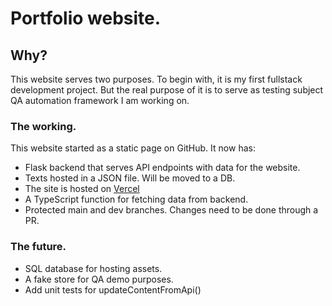 # Portfolio website.

## Why?

This website serves two purposes. To begin with, it is my first fullstack development project.
But the real purpose of it is to serve as testing subject QA automation framework I am working on.

### The working.

This website started as a static page on GitHub.
It now has:

- Flask backend that serves API endpoints with data for the website.
- Texts hosted in a JSON file. Will be moved to a DB.
- The site is hosted on [Vercel](https://www.vercel.com)
- A TypeScript function for fetching data from backend.
- Protected main and dev branches. Changes need to be done through a PR.

### The future.

- SQL database for hosting assets.
- A fake store for QA demo purposes.
- Add unit tests for updateContentFromApi()
